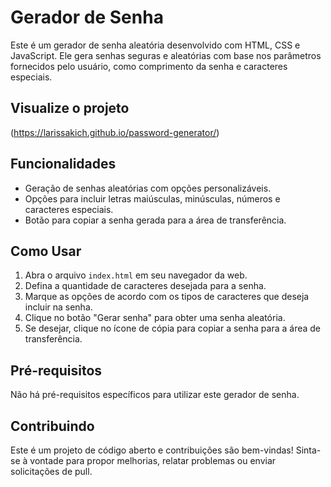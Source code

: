 # Gerador de Senha

Este é um gerador de senha aleatória desenvolvido com HTML, CSS e JavaScript. Ele gera senhas seguras e aleatórias com base nos parâmetros fornecidos pelo usuário, como comprimento da senha e caracteres especiais.

## Visualize o projeto
(https://larissakich.github.io/password-generator/)

## Funcionalidades

- Geração de senhas aleatórias com opções personalizáveis.
- Opções para incluir letras maiúsculas, minúsculas, números e caracteres especiais.
- Botão para copiar a senha gerada para a área de transferência.

## Como Usar

1. Abra o arquivo `index.html` em seu navegador da web.
2. Defina a quantidade de caracteres desejada para a senha.
3. Marque as opções de acordo com os tipos de caracteres que deseja incluir na senha.
4. Clique no botão "Gerar senha" para obter uma senha aleatória.
5. Se desejar, clique no ícone de cópia para copiar a senha para a área de transferência.


## Pré-requisitos

Não há pré-requisitos específicos para utilizar este gerador de senha.

## Contribuindo

Este é um projeto de código aberto e contribuições são bem-vindas! Sinta-se à vontade para propor melhorias, relatar problemas ou enviar solicitações de pull.
